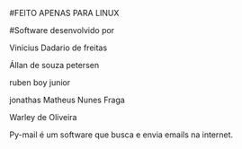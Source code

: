 #FEITO APENAS PARA LINUX


#Software desenvolvido por

Vinicius Dadario de freitas

Állan de souza petersen

ruben boy junior

jonathas Matheus Nunes Fraga

Warley de Oliveira

Py-mail é um software que busca e envia emails na internet.
